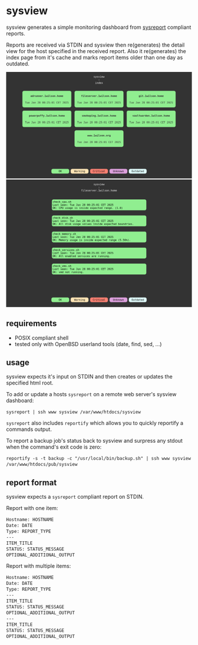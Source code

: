 # sysview

sysview generates a simple monitoring dashboard from
[sysreport](https://github.com/torarg/sysreport) compliant reports.

Reports are received via STDIN and sysview then re(generates) the detail
view for the host specified in the received report. Also it re(generates) the
index page from it's cache and marks report items older than one day as outdated.

![index view screenshot](screenshots/index.png)
![detail view screenshot](screenshots/detail.png)

## requirements
- POSIX compliant shell
- tested only with OpenBSD userland tools (date, find, sed, ...)


## usage
sysview expects it's input on STDIN and then creates or updates the
specified html root. 

To add or update a hosts ``sysreport`` on a remote
web server's sysview dashboard:
```
sysreport | ssh www sysview /var/www/htdocs/sysview
```

``sysreport`` also includes ``reportify`` which allows you to quickly
reportify a commands output. 

To report a backup job's status back to sysview and surpress any stdout
when the command's exit code is zero:
```
reportify -s -t backup -c "/usr/local/bin/backup.sh" | ssh www sysview /var/www/htdocs/pub/sysview
```

## report format

sysview expects a ``sysreport`` compliant report on STDIN.

Report with one item:
```
Hostname: HOSTNAME
Date: DATE
Type: REPORT_TYPE
---
ITEM_TITLE
STATUS: STATUS_MESSAGE
OPTIONAL_ADDITIONAL_OUTPUT
```

Report with multiple items:
```
Hostname: HOSTNAME
Date: DATE
Type: REPORT_TYPE
---
ITEM_TITLE
STATUS: STATUS_MESSAGE
OPTIONAL_ADDITIONAL_OUTPUT
---
ITEM_TITLE
STATUS: STATUS_MESSAGE
OPTIONAL_ADDITIONAL_OUTPUT
```


